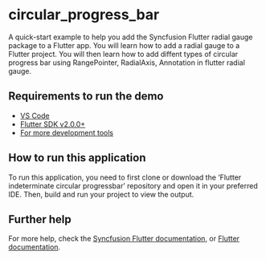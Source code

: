 # circular_progress_bar

A quick-start example to help you add the Syncfusion Flutter radial gauge package to a Flutter app. You will learn how to add a radial gauge to a Flutter project. You will then learn how to add diffent types of circular progress bar using RangePointer, RadialAxis, Annotation in flutter radial gauge. 

## Requirements to run the demo
* [VS Code](https://code.visualstudio.com/download)
* [Flutter SDK v2.0.0+](https://flutter.dev/docs/development/tools/sdk/overview)
* [For more development tools](https://flutter.dev/docs/development/tools/devtools/overview)

## How to run this application
To run this application, you need to first clone or download the ‘Flutter indeterminate circular progressbar’ repository and open it in your preferred IDE. Then, build and run your project to view the output.

## Further help
For more help, check the [Syncfusion Flutter documentation](https://help.syncfusion.com/flutter/introduction/overview), or
 [Flutter documentation](https://flutter.dev/docs/get-started/install).
